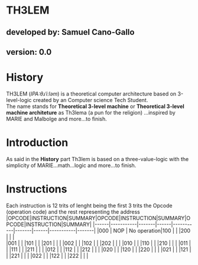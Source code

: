 TH3LEM
=======

## developed by: Samuel Cano-Gallo
## version: 0.0

# History
TH3LEM (_IPA:θɹˈiːləm_) is a theoretical computer architecture based on 3-level-logic created by an Computer science Tech Student.  
The name stands for **Theoretical 3-level machine** or **Theoretical 3-level machine architeture** as Th3lema (a pun for the religion) 
...inspired by MARIE and Malbolge and more...to finish.

# Introduction  
As said in the **History** part Th3lem is based on a three-value-logic with the simplicity of MARIE...math...logic and more...to finish.
# Instructions  
Each instruction is 12 trits of lenght being the first 3 trits the Opcode (operation code) and the rest representing the address
|OPCODE|INSTRUCTION|SUMMARY|OPCODE|INSTRUCTION|SUMMARY|OPCODE|INSTRUCTION|SUMMARY|
|------|-----------|-------|------|-----------|-------|------|-----------|-------|
|000   | NOP | No operation|100   |           |       |200   |           |       |  
|001   |     |             |101   |           |       |201   |           |       |
|002   |     |             |102   |           |       |202   |           |       |
|010   |     |             |110   |           |       |210   |           |       |
|011   |     |             |111   |           |       |211   |           |       |
|012   |     |             |112   |           |       |212   |           |       |
|020   |     |             |120   |           |       |220   |           |       |
|021   |     |             |121   |           |       |221   |           |       |
|022   |     |             |122   |           |       |222   |           |       |
